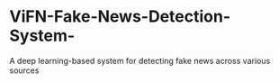 # ViFN-Fake-News-Detection-System-
A deep learning-based system for detecting fake news across various sources
